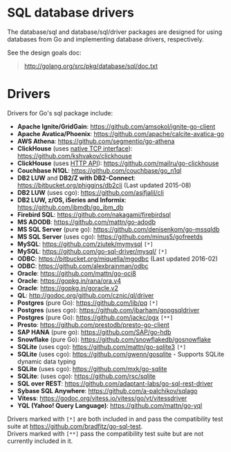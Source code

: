 # SQL database drivers

The database/sql and database/sql/driver packages are designed for using databases from Go and implementing database drivers, respectively.

See the design goals doc:

> http://golang.org/src/pkg/database/sql/doc.txt

# Drivers

Drivers for Go's sql package include:

  * **Apache Ignite/GridGain**: https://github.com/amsokol/ignite-go-client
  * **Apache Avatica/Phoenix**: https://github.com/apache/calcite-avatica-go
  * **AWS Athena**: https://github.com/segmentio/go-athena
  * **ClickHouse** (uses [native TCP interface](https://clickhouse.yandex/docs/en/interfaces/tcp.html)): https://github.com/kshvakov/clickhouse
  * **ClickHouse** (uses [HTTP API](https://clickhouse.yandex/docs/en/interfaces/http_interface.html)): https://github.com/mailru/go-clickhouse
  * **Couchbase N1QL**: https://github.com/couchbase/go_n1ql
  * **DB2 LUW** and **DB2/Z with DB2-Connect**: https://bitbucket.org/phiggins/db2cli (Last updated 2015-08)
  * **DB2 LUW** (uses cgo): https://github.com/asifjalil/cli
  * **DB2 LUW, z/OS, iSeries and Informix**: https://github.com/ibmdb/go_ibm_db
  * **Firebird SQL**: https://github.com/nakagami/firebirdsql
  * **MS ADODB**: https://github.com/mattn/go-adodb
  * **MS SQL Server** (pure go): https://github.com/denisenkom/go-mssqldb
  * **MS SQL Server** (uses cgo): https://github.com/minus5/gofreetds
  * **MySQL**: https://github.com/ziutek/mymysql ` [*] `
  * **MySQL**: https://github.com/go-sql-driver/mysql/ ` [*] `
  * **ODBC**: https://bitbucket.org/miquella/mgodbc (Last updated 2016-02)
  * **ODBC**: https://github.com/alexbrainman/odbc
  * **Oracle**: https://github.com/mattn/go-oci8
  * **Oracle**: https://gopkg.in/rana/ora.v4
  * **Oracle**: https://gopkg.in/goracle.v2
  * **QL**: http://godoc.org/github.com/cznic/ql/driver
  * **Postgres** (pure Go): https://github.com/lib/pq ` [*] `
  * **Postgres** (uses cgo): https://github.com/jbarham/gopgsqldriver
  * **Postgres** (pure Go): https://github.com/jackc/pgx ` [**] `
  * **Presto**: https://github.com/prestodb/presto-go-client
  * **SAP HANA** (pure go): https://github.com/SAP/go-hdb
  * **Snowflake** (pure Go): https://github.com/snowflakedb/gosnowflake
  * **SQLite** (uses cgo): https://github.com/mattn/go-sqlite3 ` [*] `
  * **SQLite** (uses cgo): https://github.com/gwenn/gosqlite - Supports SQLite dynamic data typing
  * **SQLite** (uses cgo): https://github.com/mxk/go-sqlite
  * **SQLite**: (uses cgo): https://github.com/rsc/sqlite
  * **SQL over REST**: https://github.com/adaptant-labs/go-sql-rest-driver
  * **Sybase SQL Anywhere**: https://github.com/a-palchikov/sqlago
  * **Vitess**: https://godoc.org/vitess.io/vitess/go/vt/vitessdriver
  * **YQL (Yahoo! Query Language)**: https://github.com/mattn/go-yql

Drivers marked with ` [*] ` are both included in and pass the compatibility test suite at https://github.com/bradfitz/go-sql-test.  
Drivers marked with ` [**] ` pass the compatibility test suite but are not currently included in it.